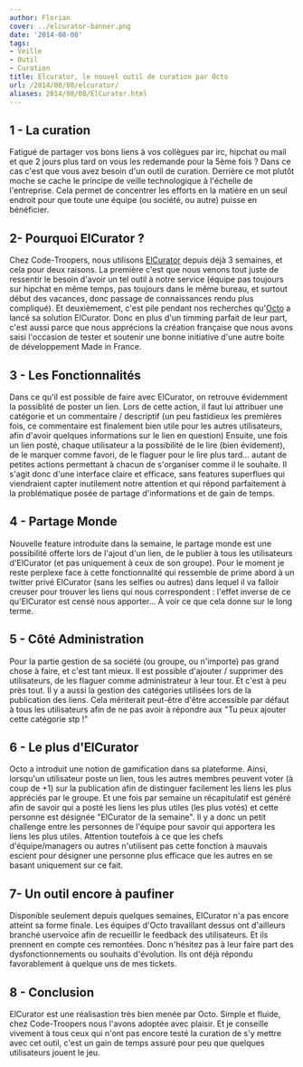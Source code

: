 ```yaml
---
author: Florian
cover: ../elcurator-banner.png
date: '2014-08-08'
tags:
- Veille
- Outil
- Curation
title: Elcurator, le nouvel outil de curation par Octo
url: /2014/08/08/elcurator/
aliases: 2014/08/08/ElCurator.html
---
```



## 1 - La curation
Fatigué de partager vos bons liens à vos collègues par irc, hipchat ou mail et que 2 jours plus tard on vous les redemande pour la 5ème fois ? Dans ce cas c'est que vous avez besoin d'un outil de curation. Derrière ce mot plutôt moche se cache le principe de veille technologique à l'échelle de l'entreprise. Cela permet de concentrer les efforts en la matière en un seul endroit pour que toute une équipe (ou société, ou autre) puisse en bénéficier.


## 2- Pourquoi ElCurator ?
Chez Code-Troopers, nous utilisons [ElCurator](http://www.elcurator.net/) depuis déjà 3 semaines, et cela pour deux raisons. La première c'est que nous venons tout juste de ressentir le besoin d'avoir un tel outil à notre service (équipe pas toujours sur hipchat en même temps, pas toujours dans le même bureau, et surtout début des vacances, donc passage de connaissances rendu plus compliqué). Et deuxièmement, c'est pile pendant nos recherches qu'[Octo](http://www.octo.com/) a lancé sa solution ElCurator. Donc en plus d'un timming parfait de leur part, c'est aussi parce que nous apprécions la création française que nous avons saisi l'occasion de tester et soutenir une bonne initiative d'une autre boite de développement Made in France.

## 3 - Les Fonctionnalités
Dans ce qu'il est possible de faire avec ElCurator, on retrouve évidemment la possiblité de poster un lien. Lors de cette action, il faut lui attribuer une catégorie et un commentaire / descriptif (un peu fastidieux les premières fois, ce commentaire est finalement bien utile pour les autres utilisateurs, afin d'avoir quelques informations sur le lien en question)
Ensuite, une fois un lien posté, chaque utilisateur a la possibilité de le lire (bien évidement), de le marquer comme favori, de le flaguer pour le lire plus tard... autant de petites actions permettant à chacun de s'organiser comme il le souhaite.
Il s'agit donc d'une interface claire et efficace, sans features superflues qui viendraient capter inutilement notre attention et qui répond parfaitement à la problématique posée de partage d'informations et de gain de temps.

## 4 - Partage Monde
Nouvelle feature introduite dans la semaine, le partage monde est une possibilité offerte lors de l'ajout d'un lien, de le publier à tous les utilisateurs d'ElCurator (et pas uniquement à ceux de son groupe). Pour le moment je reste perplexe face à cette fonctionnalité qui ressemble de prime abord à un twitter privé ElCurator (sans les selfies ou autres) dans lequel  il va falloir creuser pour trouver les liens qui nous correspondent : l'effet inverse de ce qu'ElCurator est censé nous apporter...
À voir ce que cela donne sur le long terme.

## 5 - Côté Administration
Pour la partie gestion de sa société (ou groupe, ou n'importe) pas grand chose à faire, et c'est tant mieux. Il est possible d'ajouter / supprimer des utilisateurs, de les flaguer comme administrateur à leur tour. Et c'est à peu près tout.
Il y a aussi la gestion des catégories utilisées lors de la publication des liens. Cela mériterait peut-être d'être accessible par défaut à tous les utilisateurs afin de ne pas avoir à répondre aux "Tu peux ajouter cette catégorie stp !"

## 6 - Le plus d'ElCurator
Octo a introduit une notion de gamification dans sa plateforme. Ainsi, lorsqu'un utilisateur poste un lien, tous les autres membres peuvent voter (à coup de +1) sur la publication afin de distinguer facilement les liens les plus appréciés par le groupe. Et une fois par semaine un récapitulatif est généré afin de savoir qui a posté les liens les plus utiles (les plus votés) et cette personne est désignée "ElCurator de la semaine". Il y a donc un petit challenge entre les personnes de l'équipe pour savoir qui apportera les liens les plus utiles.
Attention toutefois à ce que les chefs d'équipe/managers ou autres n'utilisent pas cette fonction à mauvais escient pour désigner une personne plus efficace que les autres en se basant uniquement sur ce fait.

## 7- Un outil encore à paufiner
Disponible seulement depuis quelques semaines, ElCurator n'a pas encore atteint sa forme finale. Les équipes d'Octo travaillant dessus ont d'ailleurs branché uservoice afin de recueillir le feedback des utilisateurs. Et ils prennent en compte ces remontées. Donc n'hésitez pas à leur faire part des dysfonctionnements ou souhaits d'évolution. Ils ont déjà répondu favorablement à quelque uns de mes tickets.

## 8 - Conclusion
ElCurator est une réalisastion très bien menée par Octo. Simple et fluide, chez Code-Troopers nous l'avons adoptée avec plaisir. Et je conseille vivement à tous ceux qui n'ont pas encore testé la curation de s'y mettre avec cet outil, c'est un gain de temps assuré pour peu que quelques utilisateurs jouent le jeu.
